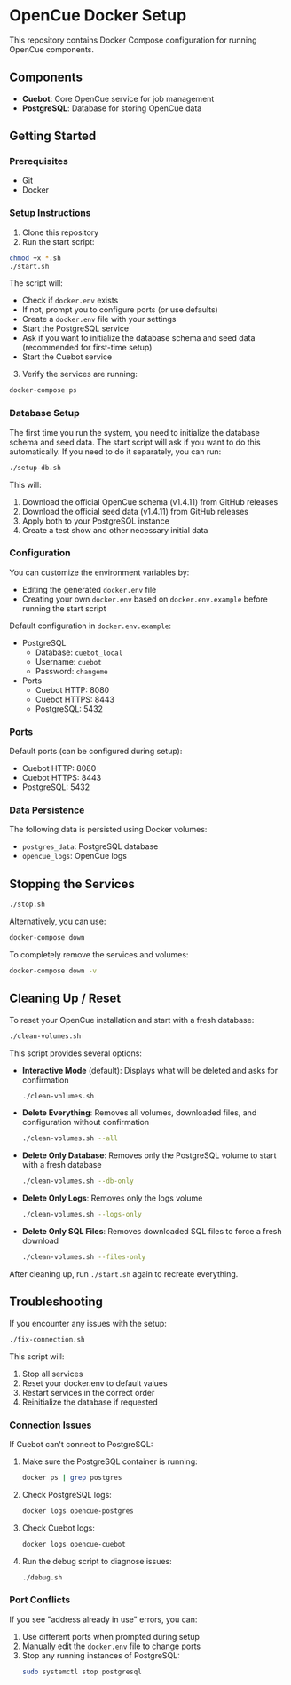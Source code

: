 # OpenCue Docker Setup

This repository contains Docker Compose configuration for running OpenCue components.

## Components

- **Cuebot**: Core OpenCue service for job management
- **PostgreSQL**: Database for storing OpenCue data

## Getting Started

### Prerequisites

- Git
- Docker

### Setup Instructions

1. Clone this repository
2. Run the start script:

```bash
chmod +x *.sh
./start.sh
```

The script will:
- Check if `docker.env` exists
- If not, prompt you to configure ports (or use defaults)
- Create a `docker.env` file with your settings
- Start the PostgreSQL service
- Ask if you want to initialize the database schema and seed data (recommended for first-time setup)
- Start the Cuebot service

3. Verify the services are running:

```bash
docker-compose ps
```

### Database Setup

The first time you run the system, you need to initialize the database schema and seed data. The start script will ask if you want to do this automatically. If you need to do it separately, you can run:

```bash
./setup-db.sh
```

This will:
1. Download the official OpenCue schema (v1.4.11) from GitHub releases
2. Download the official seed data (v1.4.11) from GitHub releases
3. Apply both to your PostgreSQL instance
4. Create a test show and other necessary initial data

### Configuration

You can customize the environment variables by:
- Editing the generated `docker.env` file
- Creating your own `docker.env` based on `docker.env.example` before running the start script

Default configuration in `docker.env.example`:

- PostgreSQL
  - Database: `cuebot_local`
  - Username: `cuebot`
  - Password: `changeme`
- Ports
  - Cuebot HTTP: 8080
  - Cuebot HTTPS: 8443
  - PostgreSQL: 5432

### Ports

Default ports (can be configured during setup):
- Cuebot HTTP: 8080
- Cuebot HTTPS: 8443
- PostgreSQL: 5432

### Data Persistence

The following data is persisted using Docker volumes:
- `postgres_data`: PostgreSQL database
- `opencue_logs`: OpenCue logs

## Stopping the Services

```bash
./stop.sh
```

Alternatively, you can use:
```bash
docker-compose down
```

To completely remove the services and volumes:
```bash
docker-compose down -v
```

## Cleaning Up / Reset

To reset your OpenCue installation and start with a fresh database:

```bash
./clean-volumes.sh
```

This script provides several options:

- **Interactive Mode** (default): Displays what will be deleted and asks for confirmation
  ```bash
  ./clean-volumes.sh
  ```

- **Delete Everything**: Removes all volumes, downloaded files, and configuration without confirmation
  ```bash
  ./clean-volumes.sh --all
  ```

- **Delete Only Database**: Removes only the PostgreSQL volume to start with a fresh database
  ```bash
  ./clean-volumes.sh --db-only
  ```

- **Delete Only Logs**: Removes only the logs volume
  ```bash
  ./clean-volumes.sh --logs-only
  ```

- **Delete Only SQL Files**: Removes downloaded SQL files to force a fresh download
  ```bash
  ./clean-volumes.sh --files-only
  ```

After cleaning up, run `./start.sh` again to recreate everything.

## Troubleshooting

If you encounter any issues with the setup:

```bash
./fix-connection.sh
```

This script will:
1. Stop all services
2. Reset your docker.env to default values
3. Restart services in the correct order
4. Reinitialize the database if requested

### Connection Issues

If Cuebot can't connect to PostgreSQL:

1. Make sure the PostgreSQL container is running:
   ```bash
   docker ps | grep postgres
   ```

2. Check PostgreSQL logs:
   ```bash
   docker logs opencue-postgres
   ```

3. Check Cuebot logs:
   ```bash
   docker logs opencue-cuebot
   ```

4. Run the debug script to diagnose issues:
   ```bash
   ./debug.sh
   ```

### Port Conflicts

If you see "address already in use" errors, you can:

1. Use different ports when prompted during setup
2. Manually edit the `docker.env` file to change ports
3. Stop any running instances of PostgreSQL:
   ```bash
   sudo systemctl stop postgresql
   ``` 